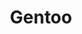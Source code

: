 ---
title: Gentoo
slug: gentoo
summary: Gentoo 源代码
help_available: false
is_new: false
categories:
- os
---